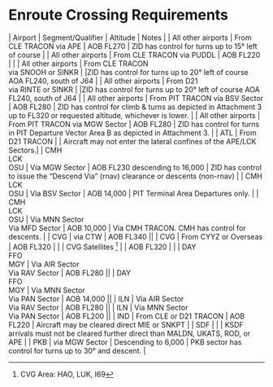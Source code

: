 # Enroute Crossing Requirements

| Airport | Segment/Qualifier | Altitude | Notes |
| All other airports | From CLE TRACON via APE | AOB FL270 | ZID has control for turns up to 15° left of course |
| All other airports | From CLE TRACON via PUDDL | AOB FL220 | |
| All other airports | From CLE TRACON <br> via SNOOH or SINKR  | |ZID has control for turns up to 20° left of course AOA FL240, south of J64 |
| All other airports | From D21 <br> via RINTE or SINKR  | |ZID has control for turns up to 20° left of course AOA FL240, south of J64 |
| All other airports | From PIT TRACON via BSV Sector | AOB FL280 | ZID has control for climb & turns as depicted in Attachment 3 up to FL320 or requested altitude, whichever is lower. |
| All other airports | From PIT TRACON via MGW Sector | AOB FL280 | ZID has control for turns in PIT Departure Vector Area B as depicted in Attachment 3. |
| ATL | From D21 TRACON | | Aircraft may not enter the lateral confines of the APE/LCK Sectors.|
| CMH <br> LCK <br> OSU | Via MGW Sector | AOB FL230 descending to 16,000 |  ZID has control to issue the “Descend Via” (rnav) clearance or descents (non-rnav) | 
| CMH <br> LCK <br> OSU | Via BSV Sector | AOB 14,000 |  PIT Terminal Area Departures only. | 
| CMH <br> LCK <br> OSU | Via MNN Sector <br> Via MFD Sector | AOB 10,000 |  Via CMH TRACON. CMH has control for descents. | 
| CVG | via CTW | AOB FL340 || 
| CVG | From CYYZ or Overseas | AOB FL320 | |
| CVG Satellites [^1] |  | AOB FL320 | |
| DAY<br>FFO<br>MGY | Via AIR Sector <br> Via RAV Sector | AOB FL280 || 
| DAY<br>FFO<br>MGY | Via MNN Sector <br> Via PAN Sector | AOB 14,000 || 
| ILN | Via AIR Sector <br> Via RAV Sector | AOB FL280 ||
| ILN | Via MNN Sector <br> Via PAN Sector | AOB FL200 ||
| IND | From CLE or D21 TRACON | AOB FL220 | Aircraft may be cleared direct MIE or SNKPT |
| SDF | | | KSDF arrivals must not be  cleared further direct than MALDN, UKATS, ROD, or APE |
| PKB | via MGW Sector | Descending to 6,000 | PKB sector has control for turns up to 30° and descent. |


[^1]: CVG Area: HAO, LUK, I69
[^2]: CMH Area: LCK, OSU, DAY, FFO, MGY
[^3]: IND Area: EYE, MQJ, TYQ